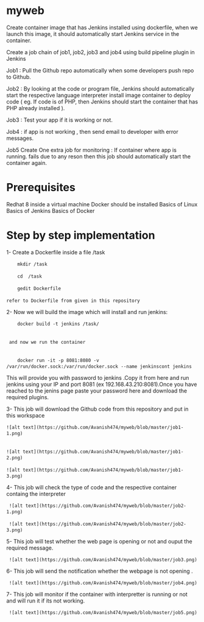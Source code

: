 # myweb


 Create container image that has Jenkins installed using dockerfile, when we launch this image, it should automatically start Jenkins service in the container.

 Create a job chain of job1, job2, job3 and job4 using build pipeline plugin in Jenkins

 Job1 : Pull the Github repo automatically when some developers push repo to Github.

 Job2 : By looking at the code or program file, Jenkins should automatically start the respective language interpreter install image container to deploy code ( eg. If code is of PHP, then Jenkins should start the container that has PHP already installed ).

 Job3 : Test your app if it is working or not.

 Job4 : if app is not working , then send email to developer with error messages.

 Job5 Create One extra job for monitoring : If container where app is running. fails due to any reson then this job should automatically start the container again.
 
 
 
# Prerequisites

Redhat 8 inside a virtual machine
Docker should be installed
Basics of Linux
Basics of Jenkins
Basics of Docker


# Step by step implementation

1- Create a Dockerfile inside a file /task

        
        mkdir /task
        
        cd  /task
        
        gedit Dockerfile
        
    refer to Dockerfile from given in this repository
    

2-   Now we will build the image which will install and run jenkins:
        
        docker build -t jenkins /task/


     and now we run the container
        
        
        docker run -it -p 8081:8080 -v /var/run/docker.sock:/var/run/docker.sock --name jenkinscont jenkins
        
        
        
   This will provide you with password to jenkins .Copy it from here and run jenkins using your IP and port 8081 (ex 192.168.43.210:8081).Once you have reached to the jenins page paste your password here and download the required plugins.
   
   
 3- This job will download the Github code from this repository and put in this workspace
 
 
    ![alt text](https://github.com/Avanish474/myweb/blob/master/job1-1.png)
 
     
    ![alt text](https://github.com/Avanish474/myweb/blob/master/job1-2.png)
   
    ![alt text](https://github.com/Avanish474/myweb/blob/master/job1-3.png)
   
 
 4- This job will check the type of code and the respective container containg the interpreter
 
     ![alt text](https://github.com/Avanish474/myweb/blob/master/job2-1.png)
   
     ![alt text](https://github.com/Avanish474/myweb/blob/master/job2-3.png)
   
 5- This job will test whether the web page is opening or not and ouput the required message.
 
     ![alt text](https://github.com/Avanish474/myweb/blob/master/job3.png)
   
 6- This job will send the notification whether the webpage is not opening .
 
     ![alt text](https://github.com/Avanish474/myweb/blob/master/job4.png)
   
 7- This job will monitor if the container with interpretter is running or not and will run it if its not working.   
   
     ![alt text](https://github.com/Avanish474/myweb/blob/master/job5.png)
   
  

